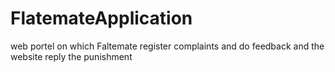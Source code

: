 # FlatemateApplication
web portel on which Faltemate register complaints and do feedback and the website reply the punishment 
